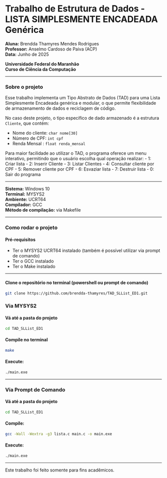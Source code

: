 # Trabalho de Estrutura de Dados - LISTA SIMPLESMENTE ENCADEADA Genérica

**Aluna:** Brendda Thamyres Mendes Rodrigues  
**Professor:** Anselmo Cardoso de Paiva (ACP)  
**Data:** Junho de 2025

**Universidade Federal do Maranhão**  
**Curso de Ciência da Computação**

---

### Sobre o projeto

Esse trabalho implementa um Tipo Abstrato de Dados (TAD) para uma Lista Simplesmente Encadeada genérica e modular, o que permite flexibilidade de armazenamento de dados e reciclagem de código.

No caso deste projeto, o tipo específico de dado armazenado é a estrutura `Cliente`, que contém:

- Nome do cliente: `char nome[30]`
- Número de CPF: `int cpf`
- Renda Mensal : `float renda_mensal`

Para maior facilidade ao utilizar o TAD, o programa oferece um menu interativo, permitindo que o usuário escolha qual operação realizar:
    - 1: Criar lista
    - 2: Inserir Cliente
    - 3: Listar Clientes
    - 4: Consultar cliente por CPF
    - 5: Remover cliente por CPF
    - 6: Esvaziar lista
    - 7: Destruir lista
    - 0: Sair do programa

---

**Sistema:** Windows 10  
**Terminal:** MYSYS2  
**Ambiente:** UCRT64  
**Compilador:** GCC  
**Método de compilação:** via Makefile  

---

### Como rodar o projeto

#### Pré-requisitos

- Ter o MYSYS2 UCRT64 instalado (também é possível utilizar via prompt de comando)
- Ter o GCC instalado
- Ter o Make instalado

---

#### Clone o repositório no terminal (powershell ou prompt de comando)

```bash
git clone https://github.com/brendda-thamyres/TAD_SLList_ED1.git
````

### Via MYSYS2

#### Vá até a pasta do projeto

```bash
cd TAD_SLList_ED1
```

#### Compile no terminal

```bash
make
```

#### Execute:

```bash
./main.exe
```

---

### Via Prompt de Comando

#### Vá até a pasta do projeto

```bash
cd TAD_SLList_ED1
```

#### Compile:

```bash
gcc -Wall -Wextra -g3 lista.c main.c -o main.exe
```

#### Execute:

```bash
./main.exe
```

--- 
Este trabalho foi feito somente para fins acadêmicos.
